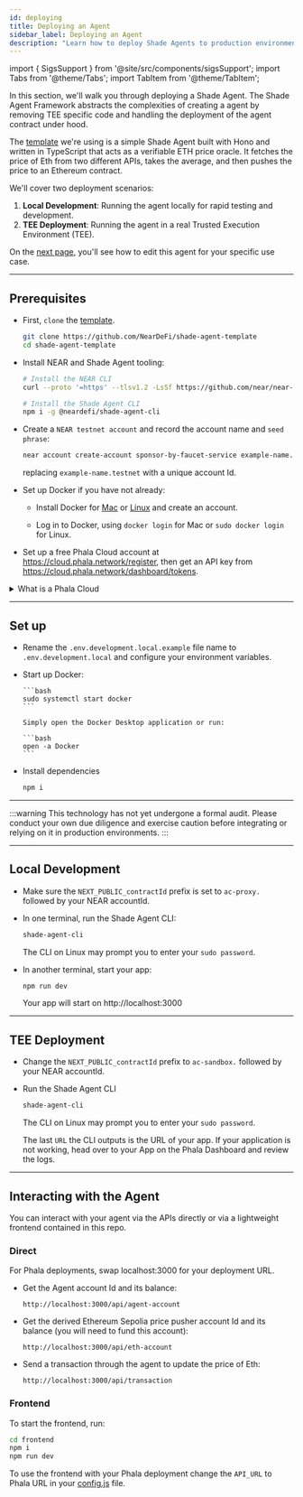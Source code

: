 ```yaml
---
id: deploying
title: Deploying an Agent
sidebar_label: Deploying an Agent
description: "Learn how to deploy Shade Agents to production environments with full contract customization and flexible architecture for real-world applications."
---
```


import { SigsSupport } from '@site/src/components/sigsSupport';
import Tabs from '@theme/Tabs';
import TabItem from '@theme/TabItem';

In this section, we'll walk you through deploying a Shade Agent. The Shade Agent Framework abstracts the complexities of creating a agent by removing TEE specific code and handling the deployment of the agent contract under hood.

The [template](https://github.com/NearDeFi/shade-agent-template) we're using is a simple Shade Agent built with Hono and written in TypeScript that acts as a verifiable ETH price oracle. It fetches the price of Eth from two different APIs, takes the average, and then pushes the price to an Ethereum contract. 

We'll cover two deployment scenarios:
1. **Local Development**: Running the agent locally for rapid testing and development.
2. **TEE Deployment**: Running the agent in a real Trusted Execution Environment (TEE).

On the [next page](./components.md), you'll see how to edit this agent for your specific use case.

---

## Prerequisites

- First, `clone` the [template](https://github.com/NearDeFi/shade-agent-template).

  ```bash
  git clone https://github.com/NearDeFi/shade-agent-template
  cd shade-agent-template
  ```

- Install NEAR and Shade Agent tooling:

  ```bash
  # Install the NEAR CLI
  curl --proto '=https' --tlsv1.2 -LsSf https://github.com/near/near-cli-rs/releases/latest/download/near-cli-rs-installer.sh | sh

  # Install the Shade Agent CLI
  npm i -g @neardefi/shade-agent-cli
  ```

- Create a `NEAR testnet account` and record the account name and `seed phrase`:

  ```bash
  near account create-account sponsor-by-faucet-service example-name.testnet autogenerate-new-keypair print-to-terminal network-config testnet create
  ```

  replacing `example-name.testnet` with a unique account Id.

- Set up Docker if you have not already:

  - Install Docker for [Mac](https://docs.docker.com/desktop/setup/install/mac-install/) or [Linux](https://docs.docker.com/desktop/setup/install/linux/) and create an account.

  - Log in to Docker, using `docker login` for Mac or `sudo docker login` for Linux.

- Set up a free Phala Cloud account at https://cloud.phala.network/register, then get an API key from https://cloud.phala.network/dashboard/tokens.

<details>

<summary> What is a Phala Cloud </summary>

Phala Cloud is a cloud service that supports hosting applications in a TEE. It makes it easy to run an agent in TEE.

</details>

---

## Set up

- Rename the `.env.development.local.example` file name to `.env.development.local` and configure your environment variables.

- Start up Docker:

  <Tabs groupId="code-tabs">

    <TabItem value="linux" label="Linux">

      ```bash
      sudo systemctl start docker
      ```

    </TabItem>

    <TabItem value="mac" label="Mac">

      Simply open the Docker Desktop application or run: 

      ```bash
      open -a Docker
      ```

    </TabItem>

  </Tabs>

- Install dependencies 

  ```bash
  npm i
  ```

---

:::warning
This technology has not yet undergone a formal audit. Please conduct your own due diligence and exercise caution before integrating or relying on it in production environments.
:::

---

## Local Development

- Make sure the `NEXT_PUBLIC_contractId` prefix is set to `ac-proxy.` followed by your NEAR accountId.

- In one terminal, run the Shade Agent CLI:

  ```bash
  shade-agent-cli
  ```

  The CLI on Linux may prompt you to enter your `sudo password`. 

- In another terminal, start your app:

  ```bash
  npm run dev
  ```

  Your app will start on http://localhost:3000

---

## TEE Deployment

- Change the `NEXT_PUBLIC_contractId` prefix to `ac-sandbox.` followed by your NEAR accountId.

- Run the Shade Agent CLI

  ```bash
  shade-agent-cli
  ```

  The CLI on Linux may prompt you to enter your `sudo password`.

  The last `URL` the CLI outputs is the URL of your app. If your application is not working, head over to your App on the Phala Dashboard and review the logs.

---

## Interacting with the Agent

You can interact with your agent via the APIs directly or via a lightweight frontend contained in this repo.

### Direct

For Phala deployments, swap localhost:3000 for your deployment URL.

- Get the Agent account Id and its balance:

  ```
  http://localhost:3000/api/agent-account
  ```

- Get the derived Ethereum Sepolia price pusher account Id and its balance (you will need to fund this account):

  ```
  http://localhost:3000/api/eth-account
  ```

- Send a transaction through the agent to update the price of Eth:

  ```
  http://localhost:3000/api/transaction
  ```

### Frontend

To start the frontend, run:

```bash
cd frontend
npm i
npm run dev
```

To use the frontend with your Phala deployment change the `API_URL` to Phala URL in your [config.js](https://github.com/NearDeFi/shade-agent-template/blob/main/frontend/src/config.js) file.

<SigsSupport />

